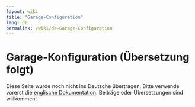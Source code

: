 ```yaml
---
layout: wiki
title: "Garage-Configuration"
lang: de
permalink: /wiki/de-Garage-Configuration
---
```

# Garage-Konfiguration (Übersetzung folgt)

Diese Seite wurde noch nicht ins Deutsche übertragen.
Bitte verwende vorerst die [englische Dokumentation](./Garage-Configuration).
Beiträge oder Übersetzungen sind willkommen!
